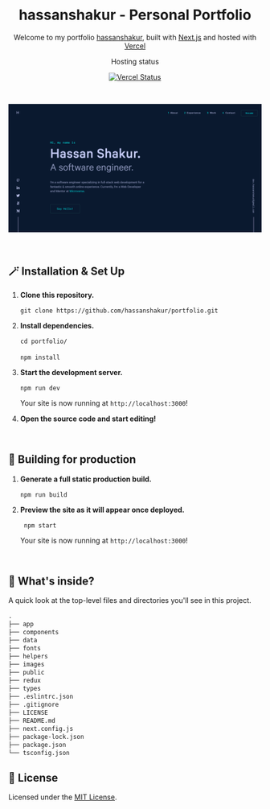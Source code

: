 <!-- <div align="center">
  <br />
</div> -->
<h1 align="center">
  <br />
  hassanshakur - Personal Portfolio
</h1>
<p align="center">
  Welcome to my portfolio <a href="https://hassanshakur.vercel.app" target="_blank">hassanshakur</a>, built with <a href="https://nextjs.org/" target="_blank">Next.js</a> and hosted with <a href="https://www.vercel.com/" target="_blank">Vercel</a>
</p>
<p align="center">
  Hosting status
</p>

<p align="center">
  <a href="https://vercel.com/hassanshakur/portfolio" target="_blank">
  <img src="https://vercelbadge.vercel.app/api/hassanshakur/portfolio" alt="Vercel Status" />
</a>

</p>

<br />

![Hassan Shakur portfolio demo](images/demo.png)

<br />

## 🪄 Installation & Set Up

1. **Clone this repository.**

   ```shell
   git clone https://github.com/hassanshakur/portfolio.git
   ```

2. **Install dependencies.**

   ```shell
   cd portfolio/

   npm install
   ```

3. **Start the development server.**

   ```shell
   npm run dev
   ```

   Your site is now running at `http://localhost:3000`!

4. **Open the source code and start editing!**

<br />

## 🚀 Building for production

1. **Generate a full static production build.**

   ```shell
   npm run build
   ```

2. **Preview the site as it will appear once deployed.**

   ```shell
    npm start
   ```

   Your site is now running at `http://localhost:3000`!

<br />

## 🧐 What's inside?

A quick look at the top-level files and directories you'll see in this project.

    .
    ├── app
    ├── components
    ├── data
    ├── fonts
    ├── helpers
    ├── images
    ├── public
    ├── redux
    ├── types
    ├── .eslintrc.json
    ├── .gitignore
    ├── LICENSE
    ├── README.md
    ├── next.config.js
    ├── package-lock.json
    ├── package.json
    └── tsconfig.json

<!-- copyright -->

## 📝 License

Licensed under the [MIT License](./LICENSE).